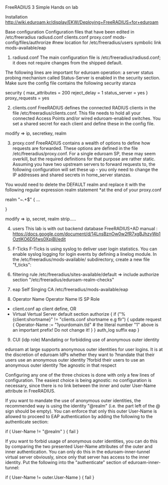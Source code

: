 FreeRADIUS 3   Simple Hands on lab 

Installation
http://wiki.eduroam.kr/display/EKW/Deploying+FreeRADIUS+for+eduroam

Base configuration 
Configuration files that have been edited in /etc/freeradius
radiusd.conf
clients.conf 
proxy.conf
mods-config/files/authrorize   #new location for /etc/freeradius/users  symbolic link
mods-available/eap

1. radiusd.conf
The main configuration file is /etc/freeradius/radiusd.conf; it does not require changes from the shipped default.

The following lines are important for eduroam operation: a server status probing mechanism called Status-Server is enabled in the security section. Make sure the config file contains the following security stanza

security {
           max_attributes = 200
           reject_delay = 1
           status_server = yes
} 
proxy_requests      = yes


2. clients.conf 
 FreeRADIUS defines the connected RADIUS clients in the file /etc/freeradius/clients.conf. This file needs to hold all your connected Access Points and/or wired eduroam-enabled switches. You set a shared secret for each client and define these in the config file.

modify => ip, secretkey, realm

3. proxy.conf
 FreeRADIUS contains a wealth of options to define how requests are forwarded. These options are defined in the file /etc/freeradius/proxy.conf. For a single eduroam SP, these may seem overkill, but the required definitions for that purpose are rather static. Assuming you have two upstream servers to forward requests to, the following configuration will set these up - you only need to change the IP addresses and shared secrets in home_server stanzas.

You would need to delete the DEFAULT realm and replace it with the following regular expression realm statement *at the end of your proxy.conf

realm "~.+$" {
...

}

modify => ip, secret, realm strip.....

4. users
This lab is with out backend database
FreeRADIUS+AD manual  : https://docs.google.com/document/d/14LnsBznOw0w2fR7xgBJhzyWp1OztlKO6D5fws0XpjBI/edit

5. F-Ticks
F-Ticks is using syslog to deliver user login statistics. You can enable syslog logging for login events by defining a linelog module. In the /etc/freeradius/mods-available/ subdirectory, create a new file "f_ticks":


6. filtering rule
/etc/freeradius/sites-available/default 
 => include  authorize section 
"/etc/freeradius/eduroam-realm-checks"

7. eap
 Self Singing CA
/etc/freeradius/mods-available/eap

8. Operator Name
Operator Name IS SP Role
- client.conf  ap client define, OR
- Virtual Vertual Server default section 
authorize {
                if ("%{client:shortname}" != "clients.conf shortname e.g flr") {
                   update request {
                           Operator-Name := "1yourdomain.tld"
                            # the literal number "1" above is an important prefix! Do not change it!
                   }
                }
                auth_log
                suffix
                eap
        }

 
9. CUI (idp role)
Mandating or forbidding use of anonymous outer identity

eduroam at large supports anonymous outer identities for user logins. It is at the discretion of eduroam IdPs whether they want to
?mandate that their users use an anonymous outer identity
?forbid their users to  use an anonymous outer identity
?be agnostic in that respect

Configuring any one of the three choices is done with only a few lines of configuration. The easiest choice is being agnostic: no configuration is necessary, since there is no link between the inner and outer User-Name attribute in FreeRADIUS.

If you want to mandate the use of anonymous outer identities, the recommended way is using the identity "@realm" (i.e. the part left of the @ sign should be empty). You can enforce that only this outer User-Name is allowed to proceed to EAP authentication by adding the following to the authenticate section:


if ( User-Name != "@realm" ) {
      fail
}

If you want to forbid usage of anonymous outer identities, you can do this by comparing the two presented User-Name attributes of the outer and inner authentication. You can only do this in the eduroam-inner-tunnel virtual server obviously, since only that server has access to the inner identity. Put the following into the "authenticate" section of eduroam-inner-tunnel:

if ( User-Name != outer.User-Name ) {
     fail
}

 